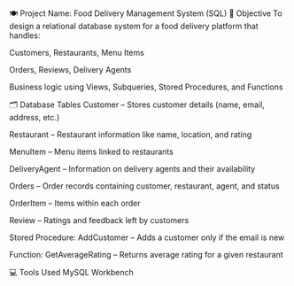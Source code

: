 🍽️ Project Name: Food Delivery Management System (SQL)
🎯 Objective
To design a relational database system for a food delivery platform that handles:

Customers, Restaurants, Menu Items

Orders, Reviews, Delivery Agents

Business logic using Views, Subqueries, Stored Procedures, and Functions

🗂️ Database Tables
Customer – Stores customer details (name, email, address, etc.)

Restaurant – Restaurant information like name, location, and rating

MenuItem – Menu items linked to restaurants

DeliveryAgent – Information on delivery agents and their availability

Orders – Order records containing customer, restaurant, agent, and status

OrderItem – Items within each order

Review – Ratings and feedback left by customers




Stored Procedure: AddCustomer – Adds a customer only if the email is new

Function: GetAverageRating – Returns average rating for a given restaurant

💻 Tools Used
MySQL Workbench

